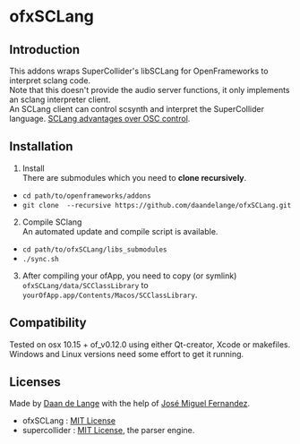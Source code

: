 ofxSCLang
=====================================


Introduction
------------
This addons wraps SuperCollider's libSCLang for OpenFrameworks to interpret sclang code.  
Note that this doesn't provide the audio server functions, it only implements an sclang interpreter client.  
An SCLang client can control scsynth and interpret the SuperCollider language. [SCLang advantages over OSC control](https://doc.sccode.org/Guides/ClientVsServer.html#A%20final%20remark%20for%20the%20advanced%20reader).

Installation
------------

1. Install  
  There are submodules which you need to **clone recursively**.
  - `cd path/to/openframeworks/addons`
  - `git clone  --recursive https://github.com/daandelange/ofxSCLang.git`
2. Compile SClang  
  An automated update and compile script is available.
  - `cd path/to/ofxSCLang/libs_submodules`
  - `./sync.sh`
3. After compiling your ofApp, you need to copy (or symlink) `ofxSCLang/data/SCClassLibrary` to `yourOfApp.app/Contents/Macos/SCClassLibrary`.

Compatibility
------------
Tested on osx 10.15 + of_v0.12.0 using either Qt-creator, Xcode or makefiles.  
Windows and Linux versions need some effort to get it running.

Licenses
--------
Made by [Daan de Lange](https://daandelange.com/) with the help of [José Miguel Fernandez](https://github.com/Josemiguelfernandez).

- ofxSCLang : [MIT License](./LICENSE.md)
- supercollider : [MIT License](https://github.com/supercollider/supercollider/blob/develop/COPYING), the parser engine.
